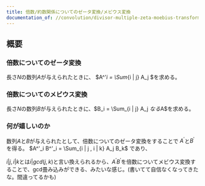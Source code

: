 ```yaml
---
title: 倍数/約数関係についてのゼータ変換/メビウス変換
documentation_of: //convolution/divisor-multiple-zeta-moebius-transform.hpp
---
```


## 概要

### 倍数についてのゼータ変換
長さ$N$の数列$A$が与えられたときに、 $A^'_i = \Sum_{i | j} A_j $を求める。

### 倍数についてのメビウス変換
長さ$N$の数列$B$が与えられたときに、$B_i = \Sum_{i | j} A_j $なる$A$を求める。



### 何が嬉しいのか

数列$A$と$B$が与えられたとして、倍数についてのゼータ変換をすることで
$A^'$と$B^'$を得る。 $A^'_i B^'_i = \Sum_{i | j , i | k} A_j B_k$ であり、

${i | j , i | k}$とは$i | gcd(j,k)$と言い換えられるから、$A^' B^'$を倍数についてメビウス変換することで、gcd畳み込みができる、みたいな感じ。(書いてて自信なくなってきたな。間違ってるかも)
